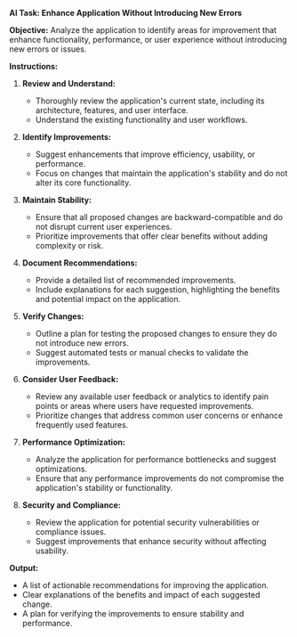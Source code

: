 **AI Task: Enhance Application Without Introducing New Errors**

**Objective:**
Analyze the application to identify areas for improvement that enhance functionality, performance, or user experience without introducing new errors or issues.

**Instructions:**

1. **Review and Understand:**

   - Thoroughly review the application's current state, including its architecture, features, and user interface.
   - Understand the existing functionality and user workflows.

2. **Identify Improvements:**

   - Suggest enhancements that improve efficiency, usability, or performance.
   - Focus on changes that maintain the application's stability and do not alter its core functionality.

3. **Maintain Stability:**

   - Ensure that all proposed changes are backward-compatible and do not disrupt current user experiences.
   - Prioritize improvements that offer clear benefits without adding complexity or risk.

4. **Document Recommendations:**

   - Provide a detailed list of recommended improvements.
   - Include explanations for each suggestion, highlighting the benefits and potential impact on the application.

5. **Verify Changes:**

   - Outline a plan for testing the proposed changes to ensure they do not introduce new errors.
   - Suggest automated tests or manual checks to validate the improvements.

6. **Consider User Feedback:**

   - Review any available user feedback or analytics to identify pain points or areas where users have requested improvements.
   - Prioritize changes that address common user concerns or enhance frequently used features.

7. **Performance Optimization:**

   - Analyze the application for performance bottlenecks and suggest optimizations.
   - Ensure that any performance improvements do not compromise the application's stability or functionality.

8. **Security and Compliance:**
   - Review the application for potential security vulnerabilities or compliance issues.
   - Suggest improvements that enhance security without affecting usability.

**Output:**

- A list of actionable recommendations for improving the application.
- Clear explanations of the benefits and impact of each suggested change.
- A plan for verifying the improvements to ensure stability and performance.
